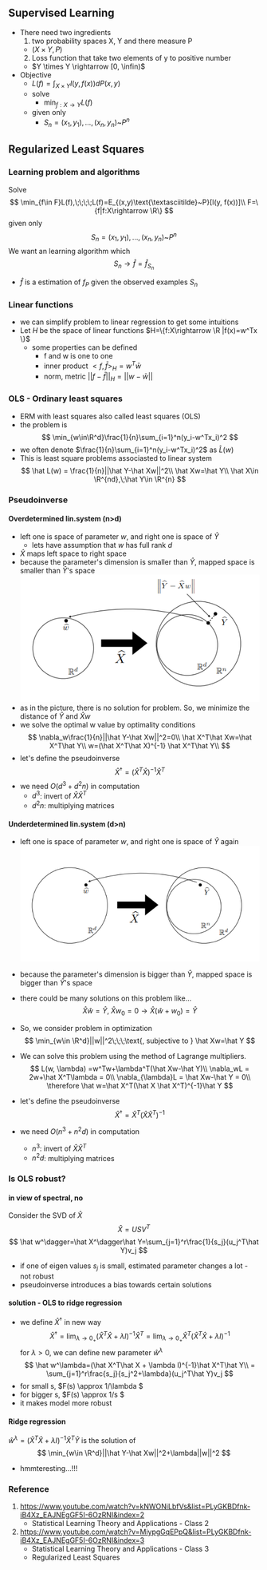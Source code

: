 ## Supervised Learning
* There need two ingredients
  1. two probability spaces X, Y and there measure P
    * $(X \times Y, P)$
  2. Loss function that take two elements of y to positive number
    * $Y \times Y \rightarrow [0, \infin)$
* Objective
  * $L(f)=\int_{X \times Y}l(y,f(x))dP(x,y)$
  * solve
    * $\min_{f:X\rightarrow Y}L(f)$
  * given only
    * $S_n=(x_1, y_1), \dots , (x_n, y_n) \text{\textasciitilde} P^n$

## Regularized Least Squares
### Learning problem and algorithms
Solve
$$
\min_{f\in F}L(f),\;\;\;\;L(f)=E_{(x,y)\text{\textasciitilde}~P}[l(y, f(x))]\\
F=\{f|f:X\rightarrow \R\}
$$
given only
$$
S_n=(x_1, y_1),\dots,(x_n, y_n)\text{\textasciitilde}P^n
$$
We want an learning algorithm which
$$
S_n \rightarrow \hat f=\hat f_{S_n}
$$
* $\hat f$ is a estimation of $f_P$ given the observed examples $S_n$
### Linear functions
* we can simplify problem to linear regression to get some intuitions
* Let $H$ be the space of linear functions
  $H=\{f:X\rightarrow \R |f(x)=w^Tx \}$
  * some properties can be defined
    * f and w is one to one
    * inner product $<f, \bar f>_H=w^T\bar w$
    * norm, metric $|| f - \bar f ||_H = || w - \bar w ||$
### OLS - Ordinary least squares
* ERM with least squares also called least squares (OLS)
* the problem is
$$
\min_{w\in\R^d}\frac{1}{n}\sum_{i=1}^n(y_i-w^Tx_i)^2
$$
* we often denote $\frac{1}{n}\sum_{i=1}^n(y_i-w^Tx_i)^2$ as $\hat L(w)$
* This is least square problems associasted to linear system
$$
\hat L(w) = \frac{1}{n}||\hat Y-\hat Xw||^2\\
\hat Xw=\hat Y\\
\hat X\in \R^{nd},\;\hat Y\in \R^{n}
$$
### Pseudoinverse
#### Overdetermined lin.system (n>d)
* left one is space of  parameter $w$, and right one is space of $\hat Y$
  * lets have assumption that $w$ has full rank $d$
* $\hat X$ maps left space to right space
* because the parameter's dimension is smaller than $\hat Y$, mapped space is smaller than $\hat Y$'s space
![](images/overdetermined_linear_system_visual.png)
* as in the picture, there is no solution for problem. So, we minimize the distance of $\hat Y$ and $\hat Xw$
* we solve the optimal w value by optimality conditions
$$
\nabla_w\frac{1}{n}||\hat Y-\hat Xw||^2=0\\
\hat X^T\hat Xw=\hat X^T\hat Y\\
w=(\hat X^T\hat X)^{-1} \hat X^T\hat Y\\
$$
* let's define the pseudoinverse
$$
\hat X^\dagger = (\hat X^T\hat X)^{-1}\hat X^T
$$
* we need $O(d^3 + d^2n)$ in computation
  * $d^3$: invert of $\hat X\hat X^T$
  * $d^2n$: multiplying matrices

#### Underdetermined lin.system (d>n)
* left one is space of  parameter $w$, and right one is space of $\hat Y$ again
![](images/underdetermined_linear_system_visual.png)
* because the parameter's dimension is bigger than $\hat Y$, mapped space is bigger than $\hat Y$'s space
* there could be many solutions on this problem like...
$$
\hat X\hat w=\hat Y,\;\hat Xw_0=0 \rightarrow \hat X(\hat w + w_0) = \hat Y
$$
* So, we consider problem in optimization
$$
\min_{w\in \R^d}||w||^2\;\;\;\text{, subjective to } \hat Xw=\hat Y
$$
* We can solve this problem using the method of Lagrange multipliers.
$$
L(w, \lambda)
=w^Tw+\lambda^T(\hat Xw-\hat Y)\\
\nabla_wL = 2w+\hat X^T\lambda = 0\\
\nabla_{\lambda}L = \hat Xw-\hat Y = 0\\
\therefore \hat w=\hat X^T(\hat X \hat X^T)^{-1}\hat Y
$$

* let's define the pseudoinverse
$$
\hat X^\dagger = \hat X^T(\hat X\hat X^T)^{-1}
$$
* we need $O(n^3 + n^2d)$ in computation
  * $n^3$: invert of $\hat X\hat X^T$
  * $n^2d$: multiplying matrices

### Is OLS robust?
#### in view of spectral, no
Consider the SVD of $\hat X$
$$
\hat X=USV^T
$$
$$
\hat w^\dagger=\hat X^\dagger\hat Y=\sum_{j=1}^r\frac{1}{s_j}(u_j^T\hat Y)v_j
$$
* if one of eigen values $s_j$ is small, estimated parameter changes a lot - not robust
* pseudoinverse introduces a bias towards certain solutions
#### solution - OLS to ridge regression
* we define $\hat X^\dagger$ in new way
$$
\hat X^\dagger=\lim_{\lambda \rightarrow 0_+}(\hat X^T\hat X + \lambda I)^{-1}\hat X^T=\lim_{\lambda \rightarrow 0_+}\hat X^T(\hat X^T\hat X + \lambda I)^{-1}
$$
for $\lambda > 0$, we can define new parameter $\hat w^\lambda$
$$
\hat w^\lambda=(\hat X^T\hat X + \lambda I)^{-1}\hat X^T\hat Y\\
= \sum_{j=1}^r\frac{s_j}{s_j^2+\lambda}(u_j^T\hat Y)v_j
$$
* for small s, $F(s) \approx 1/\lambda $
* for bigger s, $F(s) \approx 1/s $
* it makes model more robust

#### Ridge regression
$\hat w^\lambda=(\hat X^T\hat X + \lambda I)^{-1}\hat 
X^T\hat Y$ is the solution of 
$$
\min_{w\in \R^d}||\hat Y-\hat Xw||^2+\lambda||w||^2
$$
* hmmteresting...!!!

### Reference
1. https://www.youtube.com/watch?v=kNWONiLbfVs&list=PLyGKBDfnk-iB4Xz_EAJNEgGF5I-6OzRNI&index=2
    * Statistical Learning Theory and Applications - Class 2
2. https://www.youtube.com/watch?v=MiypgGqEPpQ&list=PLyGKBDfnk-iB4Xz_EAJNEgGF5I-6OzRNI&index=3
    * Statistical Learning Theory and Applications - Class 3
    * Regularized Least Squares

